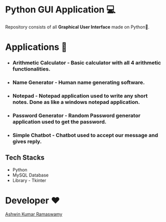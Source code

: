 # Python GUI Application 💻
Repository consists of all **Graphical User Interface** made on Python🐍.

# Applications 📱
- ### Arithmetic Calculator - Basic calculator with all 4 arithmetic functionalities.
- ### Name Generator - Human name generating software.
- ### Notepad - Notepad application used to write any short notes. Done as like a windows notepad application.
- ### Password Generator - Random Password generator application used to get the password.
- ### Simple Chatbot - Chatbot used to accept our message and gives reply. 



## Tech Stacks
- Python
- MySQL Database
- Library - Tkinter

# Developer ❤
[Ashwin Kumar Ramaswamy](https://github.com/Ash515)
